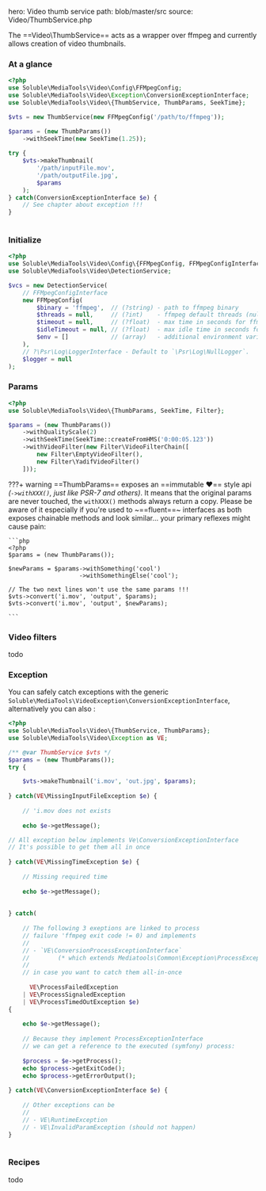 hero: Video thumb service
path: blob/master/src
source: Video/ThumbService.php

The ==Video\ThumbService== acts as a wrapper over ffmpeg and
currently allows creation of video thumbnails.  

### At a glance

```php
<?php
use Soluble\MediaTools\Video\Config\FFMpegConfig;
use Soluble\MediaTools\Video\Exception\ConversionExceptionInterface;
use Soluble\MediaTools\Video\{ThumbService, ThumbParams, SeekTime};

$vts = new ThumbService(new FFMpegConfig('/path/to/ffmpeg'));

$params = (new ThumbParams())
    ->withSeekTime(new SeekTime(1.25));
    
try {    
    $vts->makeThumbnail(
        '/path/inputFile.mov', 
        '/path/outputFile.jpg', 
        $params
    );    
} catch(ConversionExceptionInterface $e) {
    // See chapter about exception !!!    
}
       
``` 

### Initialize

```php
<?php
use Soluble\MediaTools\Video\Config\{FFMpegConfig, FFMpegConfigInterface};
use Soluble\MediaTools\Video\DetectionService;

$vcs = new DetectionService(    
    // FFMpegConfigInterface
    new FFMpegConfig(
        $binary = 'ffmpeg',  // (?string) - path to ffmpeg binary 
        $threads = null,     // (?int)    - ffmpeg default threads (null: single-thread)
        $timeout = null,     // (?float)  - max time in seconds for ffmpeg process (null: disable) 
        $idleTimeout = null, // (?float)  - max idle time in seconds for ffmpeg process
        $env = []            // (array)   - additional environment variables               
    ),
    // ?\Psr\Log\LoggerInterface - Default to `\Psr\Log\NullLogger`.     
    $logger = null   
);
```



### Params

```php
<?php
use Soluble\MediaTools\Video\{ThumbParams, SeekTime, Filter};

$params = (new ThumbParams())
    ->withQualityScale(2)
    ->withSeekTime(SeekTime::createFromHMS('0:00:05.123'))
    ->withVideoFilter(new Filter\VideoFilterChain([
        new Filter\EmptyVideoFilter(),
        new Filter\YadifVideoFilter()
    ])); 

```
 
???+ warning
    ==ThumbParams== exposes an ==immutable :heart:== style api *(`->withXXX()`, just like PSR-7 and others)*.
    It means that the original params are never touched, the `withXXX()` methods always return a copy. 
    Please be aware of it especially if you're used to ~==fluent==~ interfaces as both exposes chainable methods
    and look similar... your primary reflexes might cause pain: 
    
            
    ```php 
    <?php
    $params = (new ThumbParams());
    
    $newParams = $params->withSomething('cool')
                        ->withSomethingElse('cool');
    
    // The two next lines won't use the same params !!!
    $vts->convert('i.mov', 'output', $params); 
    $vts->convert('i.mov', 'output', $newParams);     
    
    ```


### Video filters

todo

### Exception

You can safely catch exceptions with the generic `Soluble\MediaTools\VideoException\ConversionExceptionInterface`,
alternatively you can also :


```php
<?php
use Soluble\MediaTools\Video\{ThumbService, ThumbParams};
use Soluble\MediaTools\Video\Exception as VE;

/** @var ThumbService $vts */
$params = (new ThumbParams());     
try {

    $vts->makeThumbnail('i.mov', 'out.jpg', $params);    
    
} catch(VE\MissingInputFileException $e) {
    
    // 'i.mov does not exists
    
    echo $e->getMessage();

// All exception below implements Ve\ConversionExceptionInterface
// It's possible to get them all in once
    
} catch(VE\MissingTimeException $e) {
    
    // Missing required time
    
    echo $e->getMessage();
    
            
} catch(
    
    // The following 3 exeptions are linked to process
    // failure 'ffmpeg exit code != 0) and implements
    //
    // - `VE\ConversionProcessExceptionInterface`
    //        (* which extends Mediatools\Common\Exception\ProcessExceptionInterface)    
    //
    // in case you want to catch them all-in-once
    
      VE\ProcessFailedException       
    | VE\ProcessSignaledException
    | VE\ProcessTimedOutException $e) 
{
    
    echo $e->getMessage();
    
    // Because they implement ProcessExceptionInterface
    // we can get a reference to the executed (symfony) process:
    
    $process = $e->getProcess();
    echo $process->getExitCode();
    echo $process->getErrorOutput();
    
} catch(VE\ConversionExceptionInterface $e) {
    
    // Other exceptions can be
    //
    // - VE\RuntimeException
    // - VE\InvalidParamException (should not happen)
}
       
``` 

### Recipes

todo

